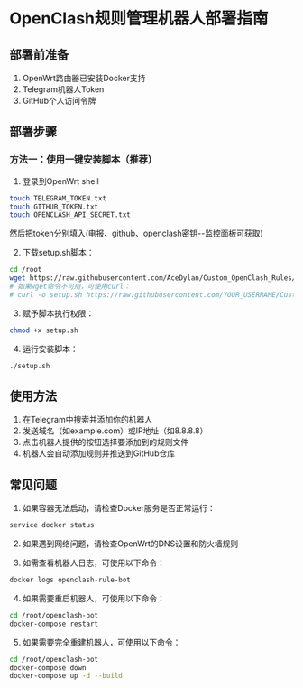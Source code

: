 # OpenClash规则管理机器人部署指南

## 部署前准备

1. OpenWrt路由器已安装Docker支持
2. Telegram机器人Token
3. GitHub个人访问令牌

## 部署步骤

### 方法一：使用一键安装脚本（推荐）

1. 登录到OpenWrt shell
```bash
touch TELEGRAM_TOKEN.txt
touch GITHUB_TOKEN.txt
touch OPENCLASH_API_SECRET.txt
```
然后把token分别填入(电报、github、openclash密钥--监控面板可获取)

2. 下载setup.sh脚本：
```bash
cd /root
wget https://raw.githubusercontent.com/AceDylan/Custom_OpenClash_Rules/main/openclash-rule-bot/setup.sh
# 如果wget命令不可用，可使用curl：
# curl -o setup.sh https://raw.githubusercontent.com/YOUR_USERNAME/Custom_OpenClash_Rules/main/openclash-rule-bot/setup.sh
```

3. 赋予脚本执行权限：
```bash
chmod +x setup.sh
```

4. 运行安装脚本：
```bash
./setup.sh
```

## 使用方法

1. 在Telegram中搜索并添加你的机器人
2. 发送域名（如example.com）或IP地址（如8.8.8.8）
3. 点击机器人提供的按钮选择要添加到的规则文件
4. 机器人会自动添加规则并推送到GitHub仓库

## 常见问题

1. 如果容器无法启动，请检查Docker服务是否正常运行：
```bash
service docker status
```

2. 如果遇到网络问题，请检查OpenWrt的DNS设置和防火墙规则

3. 如需查看机器人日志，可使用以下命令：
```bash
docker logs openclash-rule-bot
```

4. 如果需要重启机器人，可使用以下命令：
```bash
cd /root/openclash-bot
docker-compose restart
```

5. 如果需要完全重建机器人，可使用以下命令：
```bash
cd /root/openclash-bot
docker-compose down
docker-compose up -d --build
``` 